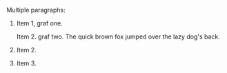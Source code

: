 Multiple paragraphs:

1.	Item 1, graf one.

	Item 2\. graf two. The quick brown fox jumped over the lazy dog's
	back.

2.	Item 2\.

3.	Item 3\.